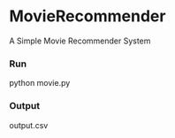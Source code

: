 # MovieRecommender
A Simple Movie Recommender System

### Run
python movie.py

### Output
output.csv
